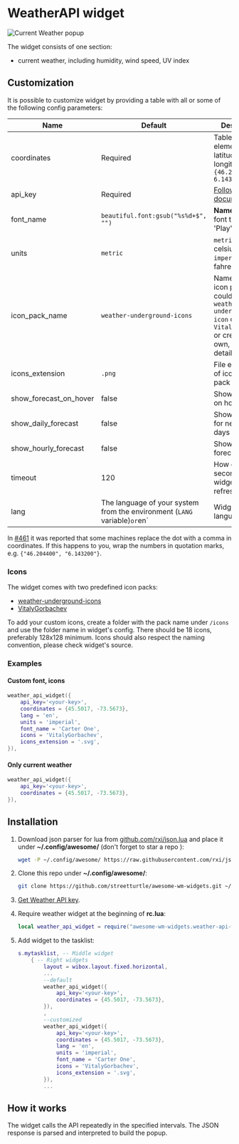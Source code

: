 # WeatherAPI widget

![Current Weather popup](./popup.png)

The widget consists of one section:

- current weather, including humidity, wind speed, UV index

## Customization

It is possible to customize widget by providing a table with all or some of the
following config parameters:

| Name | Default | Description |
|---|---|---|
| coordinates | Required | Table with two elements: latitude and longitude, e.g. `{46.204400, 6.143200}` | 
| api_key | Required | [Follow the documentation](https://www.weatherapi.com/docs/) |
| font_name | `beautiful.font:gsub("%s%d+$", "")` | **Name** of the font to use e.g. 'Play' |
| units | `metric` | `metric` for celsius, `imperial` for fahrenheit |
| icon_pack_name | `weather-underground-icons` | Name of the icon pack, could be `weather-underground-icon` or `VitalyGorbachev` or create your own, more details below |
| icons_extension | `.png` | File extension of icons in the pack |
| show_forecast_on_hover | false | Show a forecast on hover, too |
| show_daily_forecast | false | Show forecast for next three days |
| show_hourly_forecast | false | Show hourly forecast section |
| timeout | 120 | How often in seconds the widget refreshes |
| lang | The language of your system from the environment (`LANG` variable)` or `en`  | Widget's language |

In [#461](https://github.com/streetturtle/awesome-wm-widgets/issues/461) it was
reported that some machines replace the dot with a comma in coordinates. If
this happens to you, wrap the numbers in quotation marks, e.g.
`{"46.204400", "6.143200"}`.

### Icons

The widget comes with two predefined icon packs:

- [weather-underground-icons](https://github.com/manifestinteractive/weather-underground-icons)
- [VitalyGorbachev](https://www.flaticon.com/authors/vitaly-gorbachev)

To add your custom icons, create a folder with the pack name under `/icons` and
use the folder name in widget's config. There should be 18 icons, preferably
128x128 minimum. Icons should also respect the naming convention, please check
widget's source.

### Examples

#### Custom font, icons

```lua
weather_api_widget({
    api_key='<your-key>',
    coordinates = {45.5017, -73.5673},
    lang = 'en',
    units = 'imperial',
    font_name = 'Carter One',
    icons = 'VitalyGorbachev',
    icons_extension = '.svg',
}),
```

#### Only current weather

```lua
weather_api_widget({
    api_key='<your-key>',
    coordinates = {45.5017, -73.5673},
}),
```

## Installation

1. Download json parser for lua from
   [github.com/rxi/json.lua](https://github.com/rxi/json.lua) and place it
   under **~/.config/awesome/**
   (don't forget to star a repo <i class="fa fa-github-alt"></i> ):

    ```bash
    wget -P ~/.config/awesome/ https://raw.githubusercontent.com/rxi/json.lua/master/json.lua
    ```

1. Clone this repo under **~/.config/awesome/**:

    ```bash
    git clone https://github.com/streetturtle/awesome-wm-widgets.git ~/.config/awesome/
    ```

1. [Get Weather API key](https://www.weatherapi.com/docs/).

1. Require weather widget at the beginning of **rc.lua**:

    ```lua
    local weather_api_widget = require("awesome-wm-widgets.weather-api-widget.weather")
    ```

1. Add widget to the tasklist:

    ```lua
    s.mytasklist, -- Middle widget
        { -- Right widgets
            layout = wibox.layout.fixed.horizontal,
            ...
            --default
            weather_api_widget({
                api_key='<your-key>',
                coordinates = {45.5017, -73.5673},
            }),
            ,
            --customized
            weather_api_widget({
                api_key='<your-key>',
                coordinates = {45.5017, -73.5673},
                lang = 'en',
                units = 'imperial',
                font_name = 'Carter One',
                icons = 'VitalyGorbachev',
                icons_extension = '.svg',
            }),
            ...
    ```

## How it works

The widget calls the API repeatedly in the specified intervals. The JSON
response is parsed and interpreted to build the popup.
